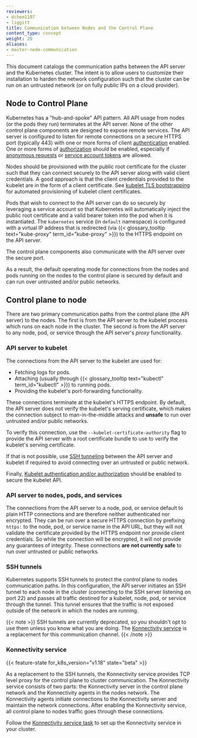 ```yaml
---
reviewers:
- dchen1107
- liggitt
title: Communication between Nodes and the Control Plane
content_type: concept
weight: 20
aliases:
- master-node-communication
---
```


<!-- overview -->

This document catalogs the communication paths between the API server and the Kubernetes cluster.
The intent is to allow users to customize their installation to harden the network configuration
such that the cluster can be run on an untrusted network (or on fully public IPs on a cloud
provider).

<!-- body -->

## Node to Control Plane

Kubernetes has a "hub-and-spoke" API pattern. All API usage from nodes (or the pods they run)
terminates at the API server. None of the other control plane components are designed to expose
remote services. The API server is configured to listen for remote connections on a secure HTTPS
port (typically 443) with one or more forms of client
[authentication](/docs/reference/access-authn-authz/authentication/) enabled.
One or more forms of [authorization](/docs/reference/access-authn-authz/authorization/) should be
enabled, especially if [anonymous requests](/docs/reference/access-authn-authz/authentication/#anonymous-requests)
or [service account tokens](/docs/reference/access-authn-authz/authentication/#service-account-tokens)
are allowed.

Nodes should be provisioned with the public root certificate for the cluster such that they can
connect securely to the API server along with valid client credentials. A good approach is that the
client credentials provided to the kubelet are in the form of a client certificate. See
[kubelet TLS bootstrapping](/docs/reference/access-authn-authz/kubelet-tls-bootstrapping/)
for automated provisioning of kubelet client certificates.

Pods that wish to connect to the API server can do so securely by leveraging a service account so
that Kubernetes will automatically inject the public root certificate and a valid bearer token
into the pod when it is instantiated.
The `kubernetes` service (in `default` namespace) is configured with a virtual IP address that is
redirected (via {{< glossary_tooltip text="kube-proxy" term_id="kube-proxy" >}}) to the HTTPS endpoint on the API server.

The control plane components also communicate with the API server over the secure port.

As a result, the default operating mode for connections from the nodes and pods running on the
nodes to the control plane is secured by default and can run over untrusted and/or public
networks.

## Control plane to node

There are two primary communication paths from the control plane (the API server) to the nodes.
The first is from the API server to the kubelet process which runs on each node in the cluster.
The second is from the API server to any node, pod, or service through the API server's _proxy_
functionality.

### API server to kubelet

The connections from the API server to the kubelet are used for:

* Fetching logs for pods.
* Attaching (usually through {{< glossary_tooltip text="kubectl" term_id="kubectl" >}}) to running pods.
* Providing the kubelet's port-forwarding functionality.

These connections terminate at the kubelet's HTTPS endpoint. By default, the API server does not
verify the kubelet's serving certificate, which makes the connection subject to man-in-the-middle
attacks and **unsafe** to run over untrusted and/or public networks.

To verify this connection, use the `--kubelet-certificate-authority` flag to provide the API
server with a root certificate bundle to use to verify the kubelet's serving certificate.

If that is not possible, use [SSH tunneling](#ssh-tunnels) between the API server and kubelet if
required to avoid connecting over an
untrusted or public network.


Finally, [Kubelet authentication and/or authorization](/docs/reference/access-authn-authz/kubelet-authn-authz/)
should be enabled to secure the kubelet API.

### API server to nodes, pods, and services

The connections from the API server to a node, pod, or service default to plain HTTP connections
and are therefore neither authenticated nor encrypted. They can be run over a secure HTTPS
connection by prefixing `https:` to the node, pod, or service name in the API URL, but they will
not validate the certificate provided by the HTTPS endpoint nor provide client credentials. So
while the connection will be encrypted, it will not provide any guarantees of integrity. These
connections **are not currently safe** to run over untrusted or public networks.

### SSH tunnels

Kubernetes supports SSH tunnels to protect the control plane to nodes communication paths. In this
configuration, the API server initiates an SSH tunnel to each node in the cluster (connecting to
the SSH server listening on port 22) and passes all traffic destined for a kubelet, node, pod, or
service through the tunnel.
This tunnel ensures that the traffic is not exposed outside of the network in which the nodes are
running.

{{< note >}}
SSH tunnels are currently deprecated, so you shouldn't opt to use them unless you know what you
are doing. The [Konnectivity service](#konnectivity-service) is a replacement for this
communication channel.
{{< /note >}}

### Konnectivity service

{{< feature-state for_k8s_version="v1.18" state="beta" >}}

As a replacement to the SSH tunnels, the Konnectivity service provides TCP level proxy for the
control plane to cluster communication. The Konnectivity service consists of two parts: the
Konnectivity server in the control plane network and the Konnectivity agents in the nodes network.
The Konnectivity agents initiate connections to the Konnectivity server and maintain the network
connections.
After enabling the Konnectivity service, all control plane to nodes traffic goes through these
connections.

Follow the [Konnectivity service task](/docs/tasks/extend-kubernetes/setup-konnectivity/) to set
up the Konnectivity service in your cluster.

